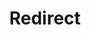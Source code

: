 ﻿---
layout: src/layouts/Redirect.astro
title: Redirect
redirect: /docs/runbooks/runbook-examples/routine/iis-runbooks
pubDate:  2023-01-01
navSearch: false
navSitemap: false
navMenu: false
---
